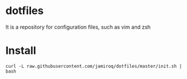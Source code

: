 # dotfiles
It is a repository for configuration files, such as vim and zsh

# Install
```
curl -L raw.githubusercontent.com/jamiroq/dotfiles/master/init.sh | bash
```
